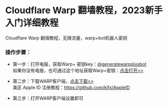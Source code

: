 # Cloudflare Warp 翻墙教程，2023新手入门详细教程
Cloudflare Warp 翻墙教程，无限流量，warp+bot机器人密钥

### 操作步骤：
- 第一步：打开电报，获取Warp+ 密钥key：<a href="https://t.me/generatewarpplusbot" target="_blank">@generatewarpplusbot</a>
<br>如果你没有电报，也可通过这个地址获取Warp+密钥：<a href="https://t.me/s/warpplus" target="_blank">点击打开>></a>

- 第二步：下载WARP客户端，<a href="https://1.1.1.1/zh-Hans/" target="_blank">点击下载>></a>
<br>美区 Apple ID 注册教程：https://github.com/kjfx/AppleID

- 第三步：打开WARP客户端设置即可

